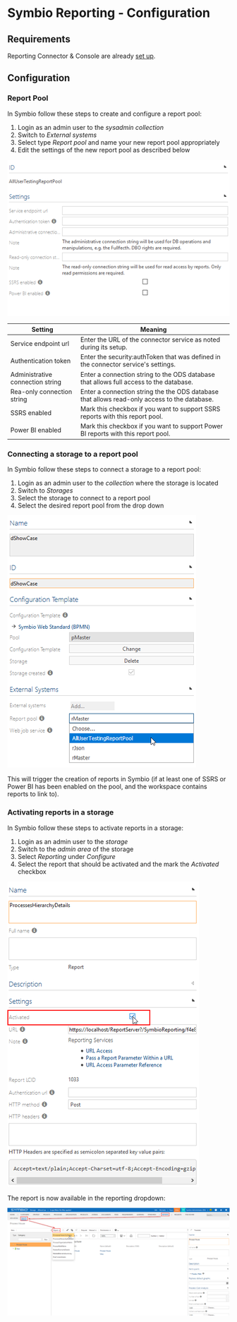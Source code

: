 # Symbio Reporting - Configuration

## Requirements

Reporting Connector & Console are already [set up](deploy-connector-console.md).

## Configuration

### Report Pool

In Symbio follow these steps to create and configure a report pool:

1. Login as an admin user to the _sysadmin collection_
2. Switch to _External systems_
3. Select type _Report pool_ and name your new report pool appropriately
4. Edit the settings of the new report pool as described below

![](media/config-symbio-1.png)

| Setting | Meaning |
| ------- | ------- |
| Service endpoint url | Enter the URL of the connector service as noted during its setup. |
| Authentication token | Enter the security:authToken that was defined in the connector service's settings. |
| Administrative connection string | Enter a connection string to the ODS database that allows full access to the database. |
| Rea-only connection string | Enter a connection string the the ODS database that allows read-only access to the database. |
| SSRS enabled | Mark this checkbox if you want to support SSRS reports with this report pool. |
| Power BI enabled | Mark this checkbox if you want to support Power BI reports with this report pool. |

### Connecting a storage to a report pool

In Symbio follow these steps to connect a storage to a report pool:

1. Login as an admin user to the _collection_ where the storage is located
2. Switch to _Storages_
3. Select the storage to connect to a report pool
4. Select the desired report pool from the drop down

![](media/config-symbio-2.png)

This will trigger the creation of reports in Symbio (if at least one of SSRS or Power BI has been enabled on the pool, and the workspace contains reports to link to).

### Activating reports in a storage

In Symbio follow these steps to activate reports in a storage:

1. Login as an admin user to the _storage_
2. Switch to the _admin area_ of the storage
3. Select _Reporting_ under _Configure_
4. Select the report that should be activated and the mark the _Activated_ checkbox

![](media/config-symbio-3.png)

The report is now available in the reporting dropdown:

![](media/config-symbio-4.png)

